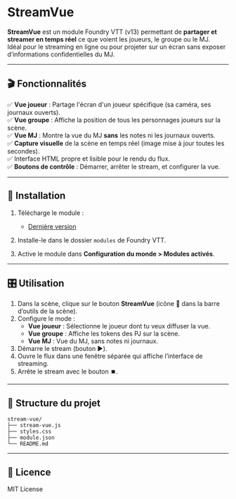 # StreamVue

**StreamVue** est un module Foundry VTT (v13) permettant de **partager et streamer en temps réel** ce que voient les joueurs, le groupe ou le MJ.  
Idéal pour le streaming en ligne ou pour projeter sur un écran sans exposer d’informations confidentielles du MJ.

---

## 🎬 Fonctionnalités

✅ **Vue joueur** : Partage l'écran d'un joueur spécifique (sa caméra, ses journaux ouverts).  
✅ **Vue groupe** : Affiche la position de tous les personnages joueurs sur la scène.  
✅ **Vue MJ** : Montre la vue du MJ **sans** les notes ni les journaux ouverts.  
✅ **Capture visuelle** de la scène en temps réel (image mise à jour toutes les secondes).  
✅ Interface HTML propre et lisible pour le rendu du flux.  
✅ **Boutons de contrôle** : Démarrer, arrêter le stream, et configurer la vue.

---

## 🚀 Installation

1. Télécharge le module :

   - [Dernière version](https://github.com/wirgeen/stream-vue/releases/download/latest/stream-vue.zip)

2. Installe-le dans le dossier `modules` de Foundry VTT.
3. Active le module dans **Configuration du monde > Modules activés**.

---

## 🎛️ Utilisation

1. Dans la scène, clique sur le bouton **StreamVue** (icône 🎥 dans la barre d’outils de la scène).
2. Configure le mode :
   - **Vue joueur** : Sélectionne le joueur dont tu veux diffuser la vue.
   - **Vue groupe** : Affiche les tokens des PJ sur la scène.
   - **Vue MJ** : Vue du MJ, sans notes ni journaux.
3. Démarre le stream (bouton ▶️).
4. Ouvre le flux dans une fenêtre séparée qui affiche l’interface de streaming.
5. Arrête le stream avec le bouton ⏹️.

---

## 📂 Structure du projet

```
stream-vue/
├── stream-vue.js
├── styles.css
├── module.json
└── README.md
```

---

## 📝 Licence

MIT License
